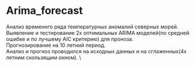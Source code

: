 # Arima_forecast
Анализ временнго ряда температурных аномалий северных морей. \
Выявление и тестирование 2х оптимальных ARIMA моделей(по средней ошибке и по лучшему AIC критерию) для проноза. \
Прогнозирование на 10 летний период. \
Анализ и прогноз проводился на исходных данных и на сглаженных(4х летним скользящим окном). \
